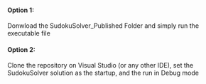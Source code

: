 #### Option 1: 
Donwload the SudokuSolver_Published Folder and simply run the executable file
#### Option 2:
Clone the repository on Visual Studio (or any other IDE), set the SudokuSolver solution as the startup, and the run in Debug mode
